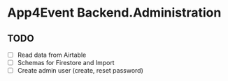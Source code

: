 # App4Event Backend.Administration


## TODO

- [ ] Read data from Airtable
- [ ] Schemas for Firestore and Import
- [ ] Create admin user (create, reset password)